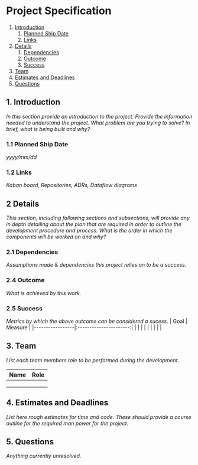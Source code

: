 # Project Specification

1.  [Introduction](#1-introduction)
    1.  [Planned Ship Date](#11-planned-ship-date)
    2.  [Links](#12-links)
2.  [Details](#2-details)
    1.  [Dependencies](#21-dependencies)
    2.  [Outcome](#24-outcome)
    3.  [Success](#25-success)
3.  [Team](#3-team)
4.  [Estimates and Deadlines](#4-estimates-and-deadlines)
5.  [Questions](#5-questions)

## 1. Introduction 
*In this section provide an introduction to the project. Provide the information needed to understand the project. What problem are you trying to solve? In brief, what is being built and why?*

###  1.1 Planned Ship Date
*yyyy/mm/dd*

### 1.2 Links
*Kaban board, Repositories, ADRs, Dataflow diagrams*

## 2 Details
*This section, including following sections and subsections, will provide any in depth detailing about the plan that are required in order to outline the development procedure and process. What is the order in which the components will be worked on and why?*
### 2.1 Dependencies
*Assumptions made & dependencies this project relies on to be a success.*

### 2.4 Outcome

*What is achieved by this work.*

### 2.5 Success

*Metrics by which the above outcome can be considered a sucess.*
| Goal     | Measure                   |
|-----------------|:----------------------:|
|                |                        |
|                 |                        |
|             	 |                        |


## 3. Team

*List each team members role to be performed during the development.*

| Name     | Role                   |
|-----------------|:----------------------:|
|                |                        |
|                 |                        |
|             	 |                        |

## 4. Estimates and Deadlines
*List here rough estimates for time and code. These should provide a course outline for the required man power for the project.*

## 5. Questions
*Anything currently unresolved.*

